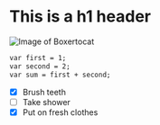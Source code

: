 # This is a h1 header

![Image of Boxertocat](https://octodex.github.com/images/boxertocat_octodex.jpg)

```markdown
var first = 1;
var second = 2;
var sum = first + second;
```

- [x] Brush teeth
- [ ] Take shower
- [x] Put on fresh clothes
